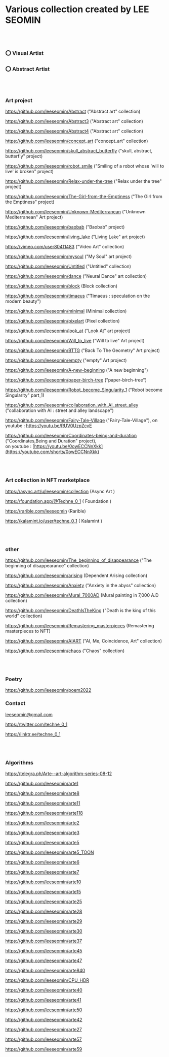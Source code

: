 # Various collection created by LEE SEOMIN



  <br/>  <br/> 
  
 ### :o: Visual Artist
  
 ### :o: Abstract Artist

  <br/>  <br/> 


### Art project


https://github.com/leeseomin/Abstract ("Abstract art" collection)

https://github.com/leeseomin/Abstract3 ("Abstract art" collection)

https://github.com/leeseomin/Abstract4 ("Abstract art" collection)

https://github.com/leeseomin/concept_art  ("concept_art" collection)

https://github.com/leeseomin/skull_abstract_butterfly ("skull, abstract, butterfly"  project) 

https://github.com/leeseomin/robot_smile  ("Smiling of a robot whose 'will to live' is broken" project)
 
https://github.com/leeseomin/Relax-under-the-tree ("Relax under the tree" project)

https://github.com/leeseomin/The-Girl-from-the-Emptiness  ("The Girl from the Emptiness" project)

https://github.com/leeseomin/Unknown-Mediterranean ("Unknown Mediterranean" Art project)

https://github.com/leeseomin/baobab  ("Baobab" project)
 
https://github.com/leeseomin/living_lake ("Living Lake" art project)

https://vimeo.com/user80411483         ("Video Art" collection)

https://github.com/leeseomin/mysoul ("My Soul" art project)

https://github.com/leeseomin/Untitled ("Untitled" collection)

https://github.com/leeseomin/dance ("Neural Dance" art collection) 

https://github.com/leeseomin/block (Block collection)

https://github.com/leeseomin/timaeus  ("Timaeus : speculation on the modern beauty")

https://github.com/leeseomin/minimal (Minimal collection)  

https://github.com/leeseomin/pixelart  (Pixel collection) 


https://github.com/leeseomin/look_at  ("Look At" art project)



https://github.com/leeseomin/Will_to_live ("Will to live" Art project)

https://github.com/leeseomin/BTTG  ("Back To The Geometry" Art project)

https://github.com/leeseomin/empty  ("empty" Art project)

https://github.com/leeseomin/A-new-beginning ("A new beginning")

https://github.com/leeseomin/paper-birch-tree ("paper-birch-tree")

https://github.com/leeseomin/Robot_become_Singularity_1  ("Robot become Singularity" part_1)

https://github.com/leeseomin/collaboration_with_AI_street_alley  ("collaboration with AI : street and alley landscape")

https://github.com/leeseomin/Fairy-Tale-Village  ("Fairy-Tale-Village"), on youtube :  https://youtu.be/RUV0UzpZcvE

https://github.com/leeseomin/Coordinates-being-and-duration   ("Coordinates,Being and Duration" project),  
on youtube :  [https://youtu.be/0owECCNnXkk](https://youtube.com/shorts/0owECCNnXkk)

  <br/>  <br/> 

### Art collection  in NFT marketplace 


https://async.art/u/leeseomin/collection  (Async Art )

https://foundation.app/@Techne_0_1  ( Foundation )

https://rarible.com/leeseomin    (Rarible)

https://kalamint.io/user/techne_0_1   ( Kalamint )



  <br/>  <br/>  



###  other 

https://github.com/leeseomin/The_beginning_of_disappearance ("The beginning of disappearance" collection)


https://github.com/leeseomin/arising  (Dependent Arising collection)

https://github.com/leeseomin/Anxiety ("Anxiety in the abyss" collection)

https://github.com/leeseomin/Mural_7000AD  (Mural painting in 7,000 A.D collection)

https://github.com/leeseomin/DeathIsTheKing ("Death is the king of this world" collection)




https://github.com/leeseomin/Remastering_masterpieces (Remastering masterpieces to NFT)

https://github.com/leeseomin/AIART ("AI, Me, Coincidence, Art" collection)

https://github.com/leeseomin/chaos ("Chaos" collection)

  <br/>  <br/>  
  
  
### Poetry

https://github.com/leeseomin/poem2022  

### Contact 


leeseomin@gmail.com 
 
https://twitter.com/techne_0_1

https://linktr.ee/techne_0_1 



  <br/>  <br/>  

### Algorithms

https://telegra.ph/Arte--art-algorithm-series-08-12 

https://github.com/leeseomin/arte1

https://github.com/leeseomin/arte8

https://github.com/leeseomin/arte11

https://github.com/leeseomin/arte118


https://github.com/leeseomin/arte2

https://github.com/leeseomin/arte3

https://github.com/leeseomin/arte5

https://github.com/leeseomin/arte5_TOON

https://github.com/leeseomin/arte6

https://github.com/leeseomin/arte7


https://github.com/leeseomin/arte10

https://github.com/leeseomin/arte15

https://github.com/leeseomin/arte25

https://github.com/leeseomin/arte28

https://github.com/leeseomin/arte29

https://github.com/leeseomin/arte30

https://github.com/leeseomin/arte37

https://github.com/leeseomin/arte45

https://github.com/leeseomin/arte47

https://github.com/leeseomin/arte840

https://github.com/leeseomin/CPU_HDR 


https://github.com/leeseomin/arte40

https://github.com/leeseomin/arte41

https://github.com/leeseomin/arte50 

https://github.com/leeseomin/arte42


https://github.com/leeseomin/arte27

https://github.com/leeseomin/arte57 

https://github.com/leeseomin/arte59 



